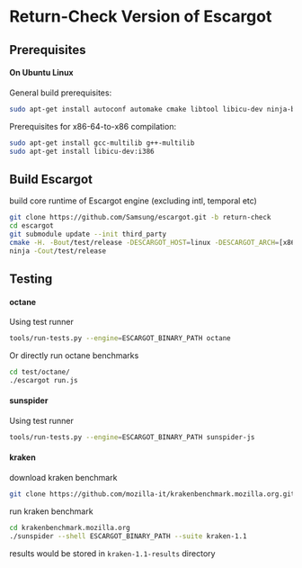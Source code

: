 # Return-Check Version of Escargot

## Prerequisites

#### On Ubuntu Linux

General build prerequisites:
```sh
sudo apt-get install autoconf automake cmake libtool libicu-dev ninja-build
```

Prerequisites for x86-64-to-x86 compilation:
```sh
sudo apt-get install gcc-multilib g++-multilib
sudo apt-get install libicu-dev:i386
```

## Build Escargot

build core runtime of Escargot engine (excluding intl, temporal etc)
```sh
git clone https://github.com/Samsung/escargot.git -b return-check
cd escargot
git submodule update --init third_party
cmake -H. -Bout/test/release -DESCARGOT_HOST=linux -DESCARGOT_ARCH=[x86|x64|arm|aarch64] -DESCARGOT_MODE=release -DESCARGOT_OUTPUT=shell -DESCARGOT_THREADING=ON -DESCARGOT_TEST=ON -GNinja
ninja -Cout/test/release
```

## Testing

#### octane

Using test runner
```sh
tools/run-tests.py --engine=ESCARGOT_BINARY_PATH octane
```

Or directly run octane benchmarks
```sh
cd test/octane/
./escargot run.js
```
#### sunspider

Using test runner
```sh
tools/run-tests.py --engine=ESCARGOT_BINARY_PATH sunspider-js
```

#### kraken

download kraken benchmark
```sh
git clone https://github.com/mozilla-it/krakenbenchmark.mozilla.org.git
```
run kraken benchmark
```sh
cd krakenbenchmark.mozilla.org
./sunspider --shell ESCARGOT_BINARY_PATH --suite kraken-1.1
```
results would be stored in `kraken-1.1-results` directory
